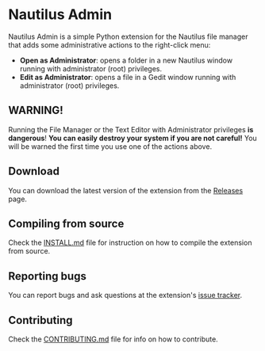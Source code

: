 Nautilus Admin
==============

Nautilus Admin is a simple Python extension for the Nautilus file manager that
adds some administrative actions to the right-click menu:

*   **Open as Administrator**: opens a folder in a new Nautilus window running
    with administrator (root) privileges.
*   **Edit as Administrator**: opens a file in a Gedit window running with
    administrator (root) privileges.


## WARNING!

Running the File Manager or the Text Editor with Administrator privileges
**is dangerous**! **You can easily destroy your system if you are not careful!**
You will be warned the first time you use one of the actions above.


## Download

You can download the latest version of the extension from the
[Releases][download] page.


## Compiling from source

Check the [INSTALL.md](install) file for instruction on how to compile the
extension from source.


## Reporting bugs

You can report bugs and ask questions at the extension's [issue tracker][issues].


## Contributing

Check the [CONTRIBUTING.md][contribute] file for info on how to contribute.



[install]: INSTALL.md
[contribute]: CONTRIBUTING.md
[homepage]: https://github.com/brunonova/nautilus-admin
[download]: https://github.com/brunonova/nautilus-admin/releases
[issues]: https://github.com/brunonova/nautilus-admin/issues
